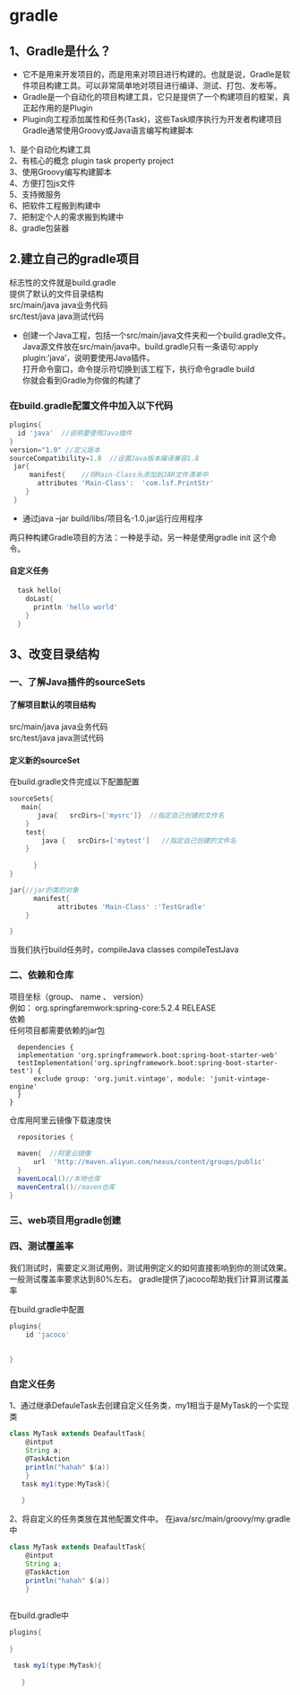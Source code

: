 # gradle
## 1、Gradle是什么？
   * 它不是用来开发项目的，而是用来对项目进行构建的。也就是说，Gradle是软件项目构建工具。可以非常简单地对项目进行编译、测试、打包、发布等。
   * Gradle是一个自动化的项目构建工具，它只是提供了一个构建项目的框架，真正起作用的是Plugin
*  Plugin向工程添加属性和任务(Task)，这些Task顺序执行为开发者构建项目
Gradle通常使用Groovy或Java语言编写构建脚本<br>

1、是个自动化构建工具<br>
2、有核心的概念 plugin task property project<br>
3、使用Groovy编写构建脚本<br>
4、方便打包js文件<br>
5、支持微服务<br>
6、把软件工程搬到构建中<br>
7、把制定个人的需求搬到构建中<br>
8、gradle包装器

## 2.建立自己的gradle项目
  标志性的文件就是build.gradle<br>
  提供了默认的文件目录结构<br>
    src/main/java java业务代码<br>
    src/test/java java测试代码<br>
    
    
   * 创建一个Java工程，包括一个src/main/java文件夹和一个build.gradle文件。Java源文件放在src/main/java中。build.gradle只有一条语句:apply plugin:’java’，说明要使用Java插件。<br>
打开命令窗口，命令提示符切换到该工程下，执行命令gradle build<br>
你就会看到Gradle为你做的构建了

 ### 在build.gradle配置文件中加入以下代码
    
  ```groovy
  plugins{
    id 'java'  //说明要使用Java插件
  }
  version="1.0" //定义版本
  sourceCompatibility=1.8  //设置Java版本编译兼容1.8
   jar{
       manifest{    //将Main-Class头添加到JAR文件清单中
         attributes 'Main-Class':  'com.lsf.PrintStr'
      }
   }

  ```
  
 *  通过java –jar build/libs/项目名-1.0.jar运行应用程序
 
  两只种构建Gradle项目的方法：一种是手动，另一种是使用gradle init 这个命令。
  
  
  #### 自定义任务
  ```groovy
    task hello{
      doLast{
        println 'hello world'
      }
    }
  
 ```
 
## 3、改变目录结构
### 一、了解Java插件的sourceSets

#### 了解项目默认的项目结构
  src/main/java java业务代码<br>
  src/test/java java测试代码<br>
#### 定义新的sourceSet
在build.gradle文件完成以下配置配置
```groovy
sourceSets{
   main{
       java{   srcDirs=['mysrc']}  //指定自己创建的文件名
    }
    test{   
        java {   srcDirs=['mytest']   //指定自己创建的文件名
    }  
    
      }
}

jar{//jar的类的对象
      manifest{
	        attributes 'Main-Class' :'TestGradle'
	}

}
```

当我们执行build任务时，compileJava classes compileTestJava
### 二、依赖和仓库
项目坐标（group、 name 、 version）<br>
例如： org.springfaremwork:spring-core:5.2.4 RELEASE<br>
依赖<br>
  任何项目都需要依赖的jar包
  
  ```grovy
    dependencies {
    implementation 'org.springframework.boot:spring-boot-starter-web'
    testImplementation('org.springframework.boot:spring-boot-starter-test') {
        exclude group: 'org.junit.vintage', module: 'junit-vintage-engine'
    }
}
  ```
  
  仓库用阿里云镜像下载速度快
  ```groovy
    repositories {
    
    maven{  //阿里云镜像
        url  'http://maven.aliyun.com/nexus/content/groups/public'
    }
    mavenLocal()//本地仓库
    mavenCentral()//maven仓库
}
  ```
  
  

### 三、web项目用gradle创建


### 四、测试覆盖率

我们测试时，需要定义测试用例，测试用例定义的如何直接影响到你的测试效果。一般测试覆盖率要求达到80%左右。
gradle提供了jacoco帮助我们计算测试覆盖率

在build.gradle中配置
```groovy
plugins{
	id 'jacoco'
	
	
}
```

### 自定义任务

1、通过继承DefauleTask去创建自定义任务类，my1相当于是MyTask的一个实现类

```groovy
class MyTask extends DeafaultTask{
    @intput
    String a;
    @TaskAction
    println("hahah" $(a))
    }
   task my1(type:MyTask){
   
   }

```


2、将自定义的任务类放在其他配置文件中。
在java/src/main/groovy/my.gradle中
```groovy
class MyTask extends DeafaultTask{
    @intput
    String a;
    @TaskAction
    println("hahah" $(a))
    }
	
```

在build.gradle中
```groovy
plugins{
	
}

 task my1(type:MyTask){
   
   }

```


 





   

